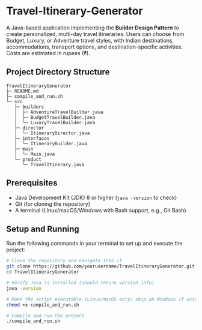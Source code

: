 # Travel-Itinerary-Generator

A Java-based application implementing the **Builder Design Pattern** to create personalized, multi-day travel itineraries. Users can choose from Budget, Luxury, or Adventure travel styles, with Indian destinations, accommodations, transport options, and destination-specific activities. Costs are estimated in rupees (₹).

## Project Directory Structure

```
TravelItineraryGenerator
├─ README.md
├─ compile_and_run.sh
└─ src
   ├─ builders
   │  ├─ AdventureTravelBuilder.java
   │  ├─ BudgetTravelBuilder.java
   │  └─ LuxuryTravelBuilder.java
   ├─ director
   │  └─ ItineraryDirector.java
   ├─ interfaces
   │  └─ ItineraryBuilder.java
   ├─ main
   │  └─ Main.java
   └─ product
      └─ TravelItinerary.java
```


## Prerequisites
- Java Development Kit (JDK) 8 or higher (`java -version` to check)
- Git (for cloning the repository)
- A terminal (Linux/macOS/Windows with Bash support, e.g., Git Bash)

## Setup and Running
Run the following commands in your terminal to set up and execute the project:

```bash
# Clone the repository and navigate into it
git clone https://github.com/yourusername/TravelItineraryGenerator.git
cd TravelItineraryGenerator

# Verify Java is installed (should return version info)
java -version

# Make the script executable (Linux/macOS only; skip on Windows if using manual commands)
chmod +x compile_and_run.sh

# Compile and run the project
./compile_and_run.sh
```
